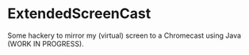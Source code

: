 # ExtendedScreenCast
Some hackery to mirror my (virtual) screen to a Chromecast using Java (WORK IN PROGRESS).
